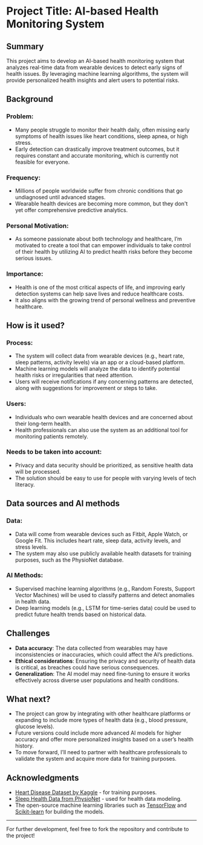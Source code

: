 # Project Title: AI-based Health Monitoring System

## Summary
This project aims to develop an AI-based health monitoring system that analyzes real-time data from wearable devices to detect early signs of health issues. By leveraging machine learning algorithms, the system will provide personalized health insights and alert users to potential risks.

## Background
### Problem:
- Many people struggle to monitor their health daily, often missing early symptoms of health issues like heart conditions, sleep apnea, or high stress.
- Early detection can drastically improve treatment outcomes, but it requires constant and accurate monitoring, which is currently not feasible for everyone.

### Frequency:
- Millions of people worldwide suffer from chronic conditions that go undiagnosed until advanced stages.
- Wearable health devices are becoming more common, but they don't yet offer comprehensive predictive analytics.

### Personal Motivation:
- As someone passionate about both technology and healthcare, I’m motivated to create a tool that can empower individuals to take control of their health by utilizing AI to predict health risks before they become serious issues.

### Importance:
- Health is one of the most critical aspects of life, and improving early detection systems can help save lives and reduce healthcare costs.
- It also aligns with the growing trend of personal wellness and preventive healthcare.

## How is it used?
### Process:
- The system will collect data from wearable devices (e.g., heart rate, sleep patterns, activity levels) via an app or a cloud-based platform.
- Machine learning models will analyze the data to identify potential health risks or irregularities that need attention.
- Users will receive notifications if any concerning patterns are detected, along with suggestions for improvement or steps to take.

### Users:
- Individuals who own wearable health devices and are concerned about their long-term health.
- Health professionals can also use the system as an additional tool for monitoring patients remotely.
  
### Needs to be taken into account:
- Privacy and data security should be prioritized, as sensitive health data will be processed.
- The solution should be easy to use for people with varying levels of tech literacy.

## Data sources and AI methods
### Data:
- Data will come from wearable devices such as Fitbit, Apple Watch, or Google Fit. This includes heart rate, sleep data, activity levels, and stress levels.
- The system may also use publicly available health datasets for training purposes, such as the PhysioNet database.

### AI Methods:
- Supervised machine learning algorithms (e.g., Random Forests, Support Vector Machines) will be used to classify patterns and detect anomalies in health data.
- Deep learning models (e.g., LSTM for time-series data) could be used to predict future health trends based on historical data.

## Challenges
- **Data accuracy**: The data collected from wearables may have inconsistencies or inaccuracies, which could affect the AI’s predictions.
- **Ethical considerations**: Ensuring the privacy and security of health data is critical, as breaches could have serious consequences.
- **Generalization**: The AI model may need fine-tuning to ensure it works effectively across diverse user populations and health conditions.

## What next?
- The project can grow by integrating with other healthcare platforms or expanding to include more types of health data (e.g., blood pressure, glucose levels).
- Future versions could include more advanced AI models for higher accuracy and offer more personalized insights based on a user’s health history.
- To move forward, I’ll need to partner with healthcare professionals to validate the system and acquire more data for training purposes.

## Acknowledgments
- [Heart Disease Dataset by Kaggle](https://www.kaggle.com/datasets) - for training purposes.
- [Sleep Health Data from PhysioNet](https://physionet.org/) - used for health data modeling.
- The open-source machine learning libraries such as [TensorFlow](https://www.tensorflow.org/) and [Scikit-learn](https://scikit-learn.org/) for building the models.

---

For further development, feel free to fork the repository and contribute to the project!

